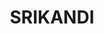 ---
title: "SRIKANDI"
desc: "SRIKANDI adalah aplikasi umum PERTAMA yang ditetapkan berdasarkan Keputusan Menteri Pendayagunaan Aparatur Negara dan Reformasi Birokrasi Nomor 679 Tahun 2020 tentang Aplikasi Umum Bidang Kearsipan Dinamis."
logo: /aplikasi-pusat/logo/srikandi.png
eurl: https://srikandi.arsip.go.id
---